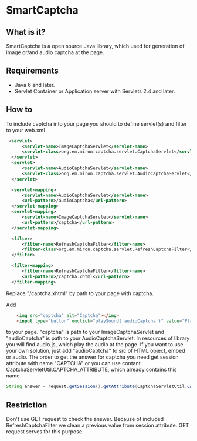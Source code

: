 SmartCaptcha
==========

## What is it?
 SmartCaptcha is a open source Java library, which used for generation of image or/and audio captcha at the page.
 
## Requirements
* Java 6 and later.
* Servlet Container or Application server with Servlets 2.4 and later.

## How to 
To include captcha into your page you should to define servlet(s) and filter to your web.xml
  ``` xml
   <servlet>
        <servlet-name>ImageCaptchaServlet</servlet-name>
        <servlet-class>org.em.miron.captcha.servlet.CaptchaServlet</servlet-class>
    </servlet>
    <servlet>
        <servlet-name>AudioCaptchaServlet</servlet-name>
        <servlet-class>org.em.miron.captcha.servlet.AudioCaptchaServlet</servlet-class>
    </servlet>

    <servlet-mapping>
        <servlet-name>AudioCaptchaServlet</servlet-name>
        <url-pattern>/audioCaptcha</url-pattern>
    </servlet-mapping>
    <servlet-mapping>
        <servlet-name>ImageCaptchaServlet</servlet-name>
        <url-pattern>/captcha</url-pattern>
    </servlet-mapping>

    <filter>
        <filter-name>RefreshCaptchaFilter</filter-name>
        <filter-class>org.em.miron.captcha.servlet.RefreshCaptchaFilter</filter-class>
    </filter>

    <filter-mapping>
        <filter-name>RefreshCaptchaFilter</filter-name>
        <url-pattern>/captcha.xhtml</url-pattern>
    </filter-mapping>
  ```
Replace "/captcha.xhtml" by path to your page with captcha.

Add 
``` html
    <img src="captcha" alt="Captcha"></img>
    <input type="button" onclick="playSound('audioCaptcha')" value="Play"/>
```
to your page.
"captcha" is path to your ImageCaptchaServlet and "audioCaptcha" is path to your AudioCaptchaServlet. 
In resources of library you will find audio.js, which play the audio at the page. 
If you want to use your own solution, just add "audioCaptcha" to src of HTML object, embed or audio.
The order to get the answer for captcha you need get session attribute with name "CAPTCHA" or you can use contant CaptchaServletUtil.CAPTCHA_ATTRIBUTE, which already contains this name
``` java
String answer = request.getSession().getAttribute(CaptchaServletUtil.CAPTCHA_ATTRIBUTE);
``` 
## Restriction
Don't use GET request to check the answer. Because of included RefreshCaptchaFilter we clean a previous 
value from session attribute. GET request serves for this purpose.
